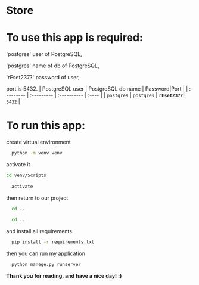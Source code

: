 # Store

# To use this app is required:

'postgres' user of PostgreSQL,

'postgres' name of db of PostgreSQL,

'rEset237?' password of user,

port is 5432.
| PostgreSQL user | PostgreSQL db name | Password|Port |
| :--------- | :--------- | :---------- | :---- |
| `postgres` | `postgres` | **`rEset237?`**| `5432` |

# To run this app:

create virtual environment

```bash
  python -m venv venv
```

activate it
```bash
cd venv/Scripts
	
  activate
```

	

then return to our project
```bash
  cd ..
	
  cd ..
```
and install all requirements
```bash
  pip install -r requirements.txt
```
then you can run my application
```bash
  python manege.py runserver
```
**Thank you for reading, and have a nice day! :)**
